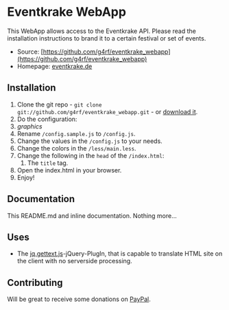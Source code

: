 # Eventkrake WebApp

This WebApp allows access to the Eventkrake API. Please read the installation
instructions to brand it to a certain festival or set of events.

* Source: [https://github.com/g4rf/eventkrake_webapp](https://github.com/g4rf/eventkrake_webapp)
* Homepage: [eventkrake.de](https://eventkrake.de)


## Installation

1. Clone the git repo - `git clone git://github.com/g4rf/eventkrake_webapp.git` -
or [download it](https://github.com/g4rf/eventkrake_webapp/zipball/master).
1. Do the configuration:
  1. *graphics*
  1. Rename `/config.sample.js` to `/config.js`.
  1. Change the values in the `/config.js` to your needs.
  1. Change the colors in the `/less/main.less`.
  1. Change the following in the `head` of the `/index.html`:
     1. The `title` tag.
1. Open the index.html in your browser.
1. Enjoy!


## Documentation

This README.md and inline documentation. Nothing more...

## Uses

* The [jq.gettext.js](https://github.com/g4rf/jq.gettext.js)-jQuery-PlugIn, that
is capable to translate HTML site on the client with no serverside processing.

## Contributing

Will be great to receive some donations on [PayPal](https://www.paypal.com/cgi-bin/webscr?cmd=_donations&business=jankossick%40online%2ede&lc=DE&item_name=Eventkrake&no_note=0&currency_code=EUR).
